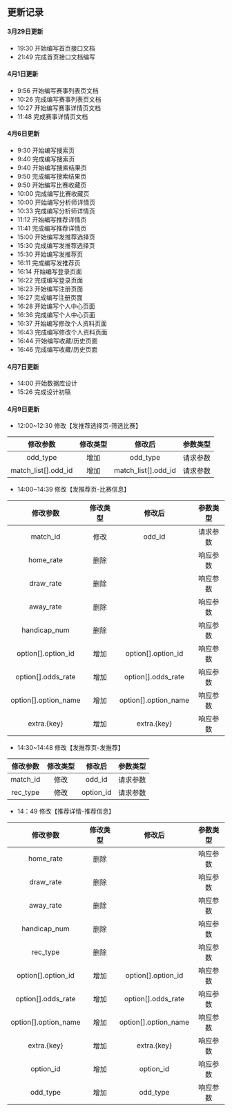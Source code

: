 ## 更新记录

#### 3月29日更新

- 19:30 开始编写首页接口文档
- 21:49 完成首页接口文档编写

#### 4月1日更新

- 9:56 开始编写赛事列表页文档
- 10:26 完成编写赛事列表页文档
- 10:27 开始编写赛事详情页文档
- 11:48 完成赛事详情页文档

#### 4月6日更新

- 9:30 开始编写搜索页
- 9:40 完成编写搜索页
- 9:40 开始编写搜索结果页
- 9:50 完成编写搜索结果页
- 9:50 开始编写比赛收藏页
- 10:00 完成编写比赛收藏页
- 10:00 开始编写分析师详情页
- 10:33 完成编写分析师详情页
- 11:12 开始编写推荐详情页
- 11:41 完成编写推荐详情页
- 15:00 开始编写发推荐选择页
- 15:30 完成编写发推荐选择页 
- 15:30 开始编写发推荐页
- 16:11 完成编写发推荐页
- 16:14 开始编写登录页面
- 16:22 完成编写登录页面
- 16:23 开始编写注册页面
- 16:27 完成编写注册页面
- 16:28 开始编写个人中心页面
- 16:36 完成编写个人中心页面
- 16:37 开始编写修改个人资料页面
- 16:43 完成编写修改个人资料页面
- 16:44 开始编写收藏/历史页面
- 16:46 完成编写收藏/历史页面

#### 4月7日更新

- 14:00 开始数据库设计
- 15:26 完成设计初稿

#### 4月9日更新

- 12:00~12:30 修改【发推荐选择页-筛选比赛】 

| 修改参数 | 修改类型 | 修改后 | 参数类型 |
|:----:|:----:|:----:|:----:|
| odd_type | 增加 | odd_type | 请求参数 |
| match_list[].odd_id | 增加 | match_list[].odd_id | 请求参数 |

- 14:00~14:39 修改【发推荐页-比赛信息】

| 修改参数 | 修改类型 | 修改后 | 参数类型 |
|:----:|:----:|:----:|:----:|
| match_id | 修改 | odd_id | 请求参数 |
| home_rate | 删除 |  | 响应参数 |
| draw_rate | 删除 |  | 响应参数 |
| away_rate | 删除 |  | 响应参数 |
| handicap_num | 删除 |  | 响应参数 |
| option[].option_id | 增加 | option[].option_id | 响应参数 |
| option[].odds_rate | 增加 | option[].odds_rate | 响应参数 |
| option[].option_name | 增加 | option[].option_name | 响应参数 |
| extra.{key} | 增加 | extra.{key} | 响应参数 |

- 14:30~14:48 修改【发推荐页-发推荐】

| 修改参数 | 修改类型 | 修改后 | 参数类型 |
|:----:|:----:|:----:|:----:|
| match_id | 修改 | odd_id | 请求参数 |
| rec_type | 修改 | option_id | 请求参数 |

- 14：49 修改【推荐详情-推荐信息】

| 修改参数 | 修改类型 | 修改后 | 参数类型 |
|:----:|:----:|:----:|:----:|
| home_rate | 删除 |  | 响应参数 |
| draw_rate | 删除 |  | 响应参数 |
| away_rate | 删除 |  | 响应参数 |
| handicap_num | 删除 |  | 响应参数 |
| rec_type | 删除 |  | 响应参数 |
| option[].option_id | 增加 | option[].option_id | 响应参数 |
| option[].odds_rate | 增加 | option[].odds_rate | 响应参数 |
| option[].option_name | 增加 | option[].option_name | 响应参数 |
| extra.{key} | 增加 | extra.{key} | 响应参数 |
| option_id | 增加 | option_id | 响应参数 |
| odd_type | 增加 | odd_type | 响应参数 |
